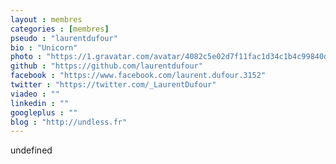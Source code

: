 ```yaml
---
layout : membres
categories : [membres]
pseudo : "laurentdufour"
bio : "Unicorn"
photo : "https://1.gravatar.com/avatar/4082c5e02d7f11fac1d34c1b4c99840d?d=https%3A%2F%2Fidenticons.github.com%2F99edaf49db02b30fe1d78f51db24e145.png&r=x&s=440"
github : "https://github.com/laurentdufour"
facebook : "https://www.facebook.com/laurent.dufour.3152"
twitter : "https://twitter.com/_LaurentDufour"
viadeo : ""
linkedin : ""
googleplus : ""
blog : "http://undless.fr"
---
```

undefined
